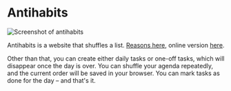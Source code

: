# Antihabits

![Screenshot of antihabits](https://raw.githubusercontent.com/rixx/antihabits/master/screenshot.png)

Antihabits is a website that shuffles a list. [Reasons here](https://ramble.rixx.de/2020/03/07/antihabits.html), online
version [here](https://antihabits.rixx.de/).

Other than that, you can create either daily tasks or one-off tasks, which will disappear once the day is over.  You can
shuffle your agenda repeatedly, and the current order will be saved in your browser. You can mark tasks as done for the
day – and that's it.
